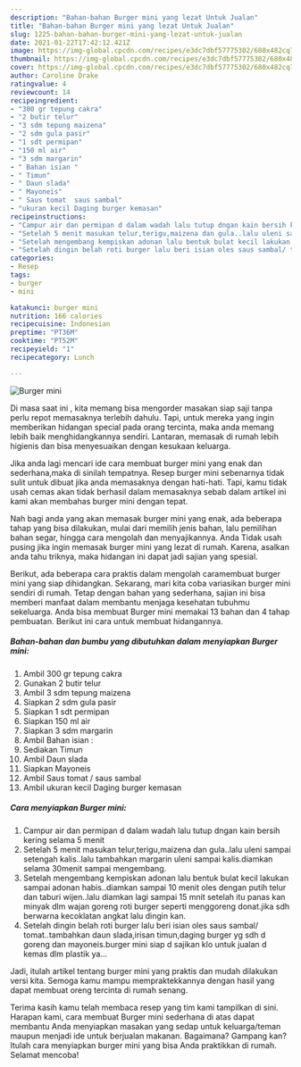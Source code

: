 ```yaml
---
description: "Bahan-bahan Burger mini yang lezat Untuk Jualan"
title: "Bahan-bahan Burger mini yang lezat Untuk Jualan"
slug: 1225-bahan-bahan-burger-mini-yang-lezat-untuk-jualan
date: 2021-01-22T17:42:12.421Z
image: https://img-global.cpcdn.com/recipes/e3dc7dbf57775302/680x482cq70/burger-mini-foto-resep-utama.jpg
thumbnail: https://img-global.cpcdn.com/recipes/e3dc7dbf57775302/680x482cq70/burger-mini-foto-resep-utama.jpg
cover: https://img-global.cpcdn.com/recipes/e3dc7dbf57775302/680x482cq70/burger-mini-foto-resep-utama.jpg
author: Caroline Drake
ratingvalue: 4
reviewcount: 14
recipeingredient:
- "300 gr tepung cakra"
- "2 butir telur"
- "3 sdm tepung maizena"
- "2 sdm gula pasir"
- "1 sdt permipan"
- "150 ml air"
- "3 sdm margarin"
- " Bahan isian "
- " Timun"
- " Daun slada"
- " Mayoneis"
- " Saus tomat  saus sambal"
- "ukuran kecil Daging burger kemasan"
recipeinstructions:
- "Campur air dan permipan d dalam wadah lalu tutup dngan kain bersih kering selama 5 menit"
- "Setelah 5 menit masukan telur,terigu,maizena dan gula..lalu uleni sampai setengah kalis..lalu tambahkan margarin uleni sampai kalis.diamkan selama 30menit sampai mengembang."
- "Setelah mengembang kempiskan adonan lalu bentuk bulat kecil lakukan sampai adonan habis..diamkan sampai 10 menit oles dengan putih telur dan taburi wijen..lalu diamkan lagi sampai 15 mnit setelah itu panas kan minyak dlm wajan goreng roti burger seperti menggoreng donat.jika sdh berwarna kecoklatan angkat lalu dingin kan."
- "Setelah dingin belah roti burger lalu beri isian oles saus sambal/ tomat..tambahkan daun slada,irisan timun,daging burger yg sdh d goreng dan mayoneis.burger mini siap d sajikan klo untuk jualan d kemas dlm plastik ya..."
categories:
- Resep
tags:
- burger
- mini

katakunci: burger mini 
nutrition: 166 calories
recipecuisine: Indonesian
preptime: "PT36M"
cooktime: "PT52M"
recipeyield: "1"
recipecategory: Lunch

---
```



![Burger mini](https://img-global.cpcdn.com/recipes/e3dc7dbf57775302/680x482cq70/burger-mini-foto-resep-utama.jpg)

Di masa  saat ini , kita memang bisa mengorder masakan siap saji tanpa perlu repot memasaknya terlebih dahulu. Tapi, untuk mereka yang ingin memberikan hidangan special pada orang tercinta, maka anda memang lebih baik menghidangkannya sendiri. Lantaran, memasak di rumah lebih higienis dan bisa menyesuaikan dengan kesukaan keluarga.

Jika anda lagi mencari ide cara membuat burger mini yang enak dan sederhana,maka di sinilah tempatnya. Resep burger mini  sebenarnya tidak sulit untuk dibuat jika anda memasaknya dengan hati-hati. Tapi, kamu tidak usah cemas akan tidak berhasil dalam memasaknya 
sebab dalam artikel ini kami akan membahas burger mini dengan tepat.  



Nah bagi anda yang akan memasak burger mini yang enak, ada beberapa tahap yang bisa dilakukan, mulai dari memilih jenis bahan, lalu pemilihan bahan segar, hingga cara mengolah dan menyajikannya. Anda Tidak usah pusing jika ingin memasak burger mini yang lezat di rumah. Karena, asalkan anda  tahu triknya, maka hidangan ini dapat jadi sajian yang spesial.

Berikut, ada beberapa cara praktis  dalam mengolah caramembuat burger mini yang siap dihidangkan. Sekarang, mari kita coba variasikan burger mini sendiri di rumah. Tetap dengan bahan yang sederhana, sajian ini bisa memberi manfaat dalam membantu menjaga kesehatan tubuhmu sekeluarga. Anda bisa membuat Burger mini memakai 13 bahan dan 4 tahap pembuatan. Berikut ini cara untuk membuat hidangannya.

<!--inarticleads1-->

##### Bahan-bahan dan bumbu yang dibutuhkan dalam menyiapkan Burger mini:

1. Ambil 300 gr tepung cakra
1. Gunakan 2 butir telur
1. Ambil 3 sdm tepung maizena
1. Siapkan 2 sdm gula pasir
1. Siapkan 1 sdt permipan
1. Siapkan 150 ml air
1. Siapkan 3 sdm margarin
1. Ambil  Bahan isian :
1. Sediakan  Timun
1. Ambil  Daun slada
1. Siapkan  Mayoneis
1. Ambil  Saus tomat / saus sambal
1. Ambil ukuran kecil Daging burger kemasan




<!--inarticleads2-->

##### Cara menyiapkan Burger mini:

1. Campur air dan permipan d dalam wadah lalu tutup dngan kain bersih kering selama 5 menit
1. Setelah 5 menit masukan telur,terigu,maizena dan gula..lalu uleni sampai setengah kalis..lalu tambahkan margarin uleni sampai kalis.diamkan selama 30menit sampai mengembang.
1. Setelah mengembang kempiskan adonan lalu bentuk bulat kecil lakukan sampai adonan habis..diamkan sampai 10 menit oles dengan putih telur dan taburi wijen..lalu diamkan lagi sampai 15 mnit setelah itu panas kan minyak dlm wajan goreng roti burger seperti menggoreng donat.jika sdh berwarna kecoklatan angkat lalu dingin kan.
1. Setelah dingin belah roti burger lalu beri isian oles saus sambal/ tomat..tambahkan daun slada,irisan timun,daging burger yg sdh d goreng dan mayoneis.burger mini siap d sajikan klo untuk jualan d kemas dlm plastik ya...




Jadi, itulah artikel tentang  burger mini  yang praktis dan mudah dilakukan versi kita. Semoga kamu mampu mempraktekkannya dengan hasil yang dapat membuat oreng tercinta di rumah senang. 

Terima kasih kamu telah membaca resep yang tim kami tampilkan di sini. Harapan kami, cara membuat  Burger mini sederhana di atas dapat membantu Anda menyiapkan masakan yang sedap untuk keluarga/teman maupun menjadi ide untuk berjualan makanan. Bagaimana? Gampang kan? Itulah cara menyiapkan burger mini yang bisa Anda praktikkan di rumah. Selamat mencoba!

